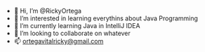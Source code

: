 - 👋 Hi, I’m @RickyOrtega
- 👀 I’m interested in learning everythins about Java Programming
- 🌱 I’m currently learning Java in IntelliJ IDEA
- 💞️ I’m looking to collaborate on whatever
- 📫 ortegavitalricky@gmail.com
